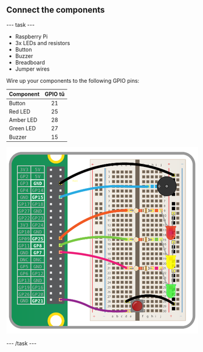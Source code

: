 ## Connect the components

\--- task \---

- Raspberry Pi
- 3x LEDs and resistors
- Button
- Buzzer
- Breadboard
- Jumper wires

Wire up your components to the following GPIO pins:

| Component | GPIO tű |
| --------- |:-------:|
| Button    |   21    |
| Red LED   |   25    |
| Amber LED |   28    |
| Green LED |   27    |
| Buzzer    |   15    |

![wiring diagram](images/wiring.png)

\--- /task \---